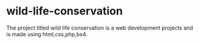 # wild-life-conservation
The project titled wild life conservation is a web development projects and is made using html,css,php,bs4. 
